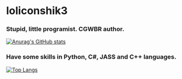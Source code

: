 # loliconshik3

### Stupid, little programist. CGWBR author.

[![Anurag's GitHub stats](https://github-readme-stats.vercel.app/api?username=loliconshik3&show_icons=true&theme=dracula)](https://github.com/anuraghazra/github-readme-stats)

### Have some skills in Python, C#, JASS and C++ languages.

[![Top Langs](https://github-readme-stats.vercel.app/api/top-langs/?username=loliconshik3&layout=compact)](https://github.com/anuraghazra/github-readme-stats)

